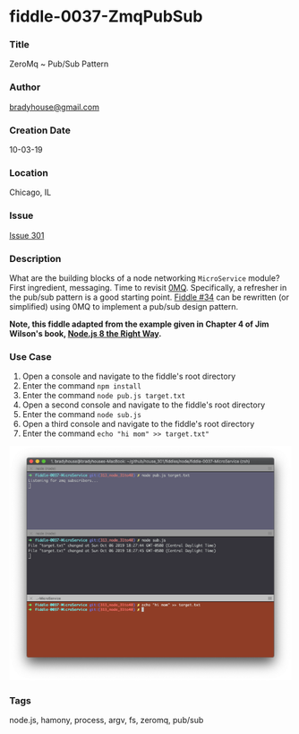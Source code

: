 fiddle-0037-ZmqPubSub
======

### Title <a name="title"></a>

ZeroMq ~ Pub/Sub Pattern


### Author <a name="author"></a>

bradyhouse@gmail.com


### Creation Date <a name="creation-date"></a>

10-03-19


### Location <a name="location"></a>

Chicago, IL


### Issue <a name="issue"></a>

[Issue 301](https://github.com/bradyhouse/house/issues/301)


### Description <a name="description"></a>

What are the building blocks of a node networking `MicroService` module? First ingredient, messaging. Time to revisit [0MQ](https://www.npmjs.com/package/zeromq). Specifically, a refresher in the pub/sub pattern is a good starting point. [Fiddle #34](../fiddle-0034-TcpSocketClient) can be rewritten (or simplified) using 0MQ to implement a pub/sub design pattern.

__Note, this fiddle adapted from the example given in Chapter 4 of Jim Wilson's book, [Node.js 8 the Right Way](http://www.pragmaticprogrammer.com/titles/jwnode2).__


### Use Case<a name="use-case"></a>

1.  Open a console and navigate to the fiddle's root directory
2.  Enter the command `npm install`
3.  Enter the command `node pub.js target.txt`
4.  Open a second console and navigate to the fiddle's root directory
5.  Enter the command `node sub.js`
6.  Open a third console and navigate to the fiddle's root directory
7.  Enter the command `echo "hi mom" >> target.txt"`

![Screenshot](screenshot.png)


### Tags <a name="tags"></a>

node.js, hamony, process, argv, fs, zeromq, pub/sub
